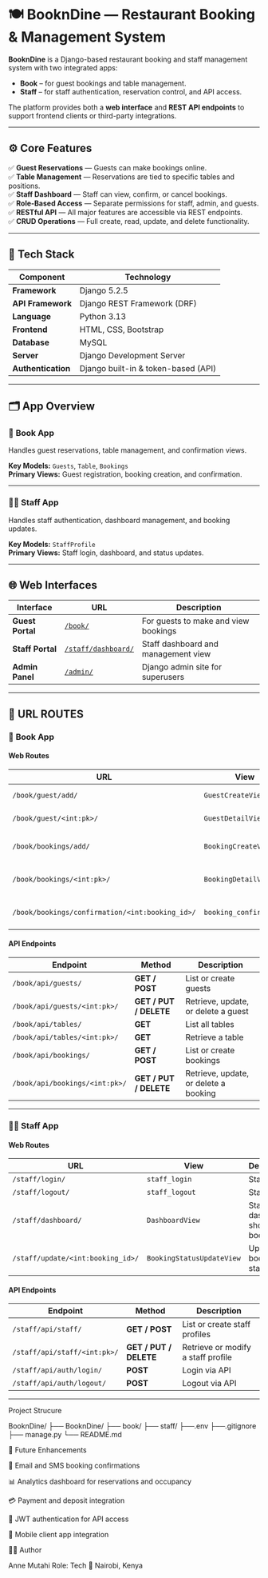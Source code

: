 # 🍽️ BooknDine — Restaurant Booking & Management System

**BooknDine** is a Django-based restaurant booking and staff management system with two integrated apps:  
- **Book** – for guest bookings and table management.  
- **Staff** – for staff authentication, reservation control, and API access.

The platform provides both a **web interface** and **REST API endpoints** to support frontend clients or third-party integrations.

---

## ⚙️ Core Features

✅ **Guest Reservations** — Guests can make bookings online.  
✅ **Table Management** — Reservations are tied to specific tables and positions.  
✅ **Staff Dashboard** — Staff can view, confirm, or cancel bookings.  
✅ **Role-Based Access** — Separate permissions for staff, admin, and guests.  
✅ **RESTful API** — All major features are accessible via REST endpoints.  
✅ **CRUD Operations** — Full create, read, update, and delete functionality.

---

## 🧠 Tech Stack

| Component | Technology |
|------------|-------------|
| **Framework** | Django 5.2.5 |
| **API Framework** | Django REST Framework (DRF) |
| **Language** | Python 3.13 |
| **Frontend** | HTML, CSS, Bootstrap |
| **Database** | MySQL |
| **Server** | Django Development Server |
| **Authentication** | Django built-in & token-based (API) |

---

## 🗂️ App Overview

### 🧾 **Book App**
Handles guest reservations, table management, and confirmation views.

**Key Models:** `Guests`, `Table`, `Bookings`  
**Primary Views:** Guest registration, booking creation, and confirmation.

---

### 👨‍🍳 **Staff App**
Handles staff authentication, dashboard management, and booking updates.

**Key Models:** `StaffProfile`  
**Primary Views:** Staff login, dashboard, and status updates.

---

## 🌐 Web Interfaces

| Interface | URL | Description |
|------------|------|-------------|
| **Guest Portal** | [`/book/`](http://127.0.0.1:8000/book/) | For guests to make and view bookings |
| **Staff Portal** | [`/staff/dashboard/`](http://127.0.0.1:8000/staff/dashboard/) | Staff dashboard and management view |
| **Admin Panel** | [`/admin/`](http://127.0.0.1:8000/admin/) | Django admin site for superusers |

---

## 🔗 URL ROUTES

### 📘 **Book App**

#### Web Routes
| URL | View | Description |
|------|------|-------------|
| `/book/guest/add/` | `GuestCreateView` | Add a new guest |
| `/book/guest/<int:pk>/` | `GuestDetailView` | View guest details |
| `/book/bookings/add/` | `BookingCreateView` | Create a new booking |
| `/book/bookings/<int:pk>/` | `BookingDetailView` | View booking details |
| `/book/bookings/confirmation/<int:booking_id>/` | `booking_confirmation` | Booking confirmation page |

#### API Endpoints
| Endpoint | Method | Description |
|-----------|---------|-------------|
| `/book/api/guests/` | **GET / POST** | List or create guests |
| `/book/api/guests/<int:pk>/` | **GET / PUT / DELETE** | Retrieve, update, or delete a guest |
| `/book/api/tables/` | **GET** | List all tables |
| `/book/api/tables/<int:pk>/` | **GET** | Retrieve a table |
| `/book/api/bookings/` | **GET / POST** | List or create bookings |
| `/book/api/bookings/<int:pk>/` | **GET / PUT / DELETE** | Retrieve, update, or delete a booking |

---

### 👨‍💼 **Staff App**

#### Web Routes
| URL | View | Description |
|------|------|-------------|
| `/staff/login/` | `staff_login` | Staff login |
| `/staff/logout/` | `staff_logout` | Staff logout |
| `/staff/dashboard/` | `DashboardView` | Staff dashboard showing all bookings |
| `/staff/update/<int:booking_id>/` | `BookingStatusUpdateView` | Update booking status |

#### API Endpoints
| Endpoint | Method | Description |
|-----------|---------|-------------|
| `/staff/api/staff/` | **GET / POST** | List or create staff profiles |
| `/staff/api/staff/<int:pk>/` | **GET / PUT / DELETE** | Retrieve or modify a staff profile |
| `/staff/api/auth/login/` | **POST** | Login via API |
| `/staff/api/auth/logout/` | **POST** | Logout via API |

---
Project Strucure

BooknDine/
├── BooknDine/
├── book/
├── staff/
├──.env 
├──.gitignore
├── manage.py
└── README.md


🚀 Future Enhancements

📧 Email and SMS booking confirmations

📊 Analytics dashboard for reservations and occupancy

💳 Payment and deposit integration

🔐 JWT authentication for API access

📱 Mobile client app integration


👩‍💻 Author

Anne Mutahi
Role: Tech
📍 Nairobi, Kenya